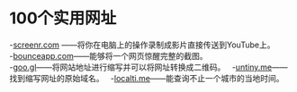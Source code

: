 # 100个实用网址
-[screenr.com](http://www.screenr.com/) ——将你在电脑上的操作录制成影片直接传送到YouTube上。   
-[bounceapp.com](https://bounceapp.com/)——能够将一个网页惊醒完整的截图。   
-[goo.gl](http://goo.gl/)——将网站地址进行缩写并可以将网址转换成二维码。   
-[untiny.me](http://untiny.me/)——找到缩写网址的原始域名。      
-[localti.me](http://localti.me/)——能查询不止一个城市的当地时间。
